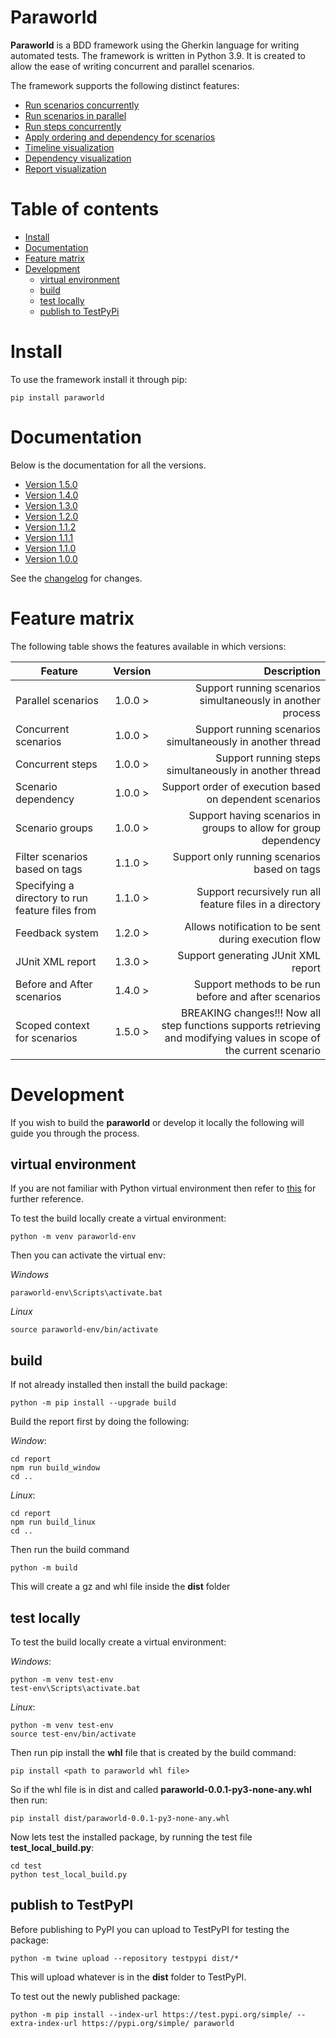 # Paraworld

**Paraworld** is a BDD framework using the Gherkin language for writing automated tests. The framework is written in Python 3.9.
It is created to allow the ease of writing concurrent and parallel scenarios.

The framework supports the following distinct features:

- [Run scenarios concurrently](docs/version1.5.0/dependency-graph.md#concurrent-scenarios)
- [Run scenarios in parallel](docs/version1.5.0/dependency-graph.md#parallel-scenarios)
- [Run steps concurrently](docs/version1.5.0/dependency-graph.md#concurrent-steps)
- [Apply ordering and dependency for scenarios](docs/version1.5.0/dependency-graph.md#dependency)
- [Timeline visualization](docs/version1.5.0/dependency-graph.md#timeline-visualization)
- [Dependency visualization](docs/version1.5.0/dependency-graph.md#dependency-graph)
- [Report visualization](docs/version1.5.0/dependency-graph.md#report-visualization)

# Table of contents


- [Install](#install)
- [Documentation](#documentation)
- [Feature matrix](#feature-matrix)
- [Development](#development)
  - [virtual environment](#virtual-environment)
  - [build](#build)
  - [test locally](#test-locally)
  - [publish to TestPyPi](#publish-to-testpypi)


# Install

To use the framework install it through pip:

```shell
pip install paraworld
```

# Documentation

Below is the documentation for all the versions.

- [Version 1.5.0](docs/version1.5.0/main.md#paraworld)
- [Version 1.4.0](docs/version1.4.0/main.md#paraworld)
- [Version 1.3.0](docs/version1.3.0/main.md#paraworld)
- [Version 1.2.0](docs/version1.2.0/main.md#paraworld)
- [Version 1.1.2](docs/version1.1.2/main.md#paraworld)
- [Version 1.1.1](docs/version1.1.1/main.md#paraworld)
- [Version 1.1.0](docs/version1.1.0/main.md#paraworld)
- [Version 1.0.0](docs/version1.0.0/main.md#paraworld)

See the [changelog](CHANGELOG.md) for changes.

# Feature matrix

The following table shows the features available in which versions:

| Feature         | Version | Description |
|--------------|:-----:|-----------:|
| Parallel scenarios      |  1.0.0 > |          Support running scenarios simultaneously in another process |
| Concurrent scenarios      |  1.0.0 > |          Support running scenarios simultaneously in another thread |
| Concurrent steps      |  1.0.0 > |          Support running steps simultaneously in another thread |
| Scenario dependency      |  1.0.0 > |          Support order of execution based on dependent scenarios |
| Scenario groups      |  1.0.0 > |          Support having scenarios in groups to allow for group dependency |
| Filter scenarios based on tags |  1.1.0 > |        Support only running scenarios based on tags |
| Specifying a directory to run feature files from |  1.1.0 > |        Support recursively run all feature files in a directory |
| Feedback system |  1.2.0 > |        Allows notification to be sent during execution flow |
| JUnit XML report |  1.3.0 > |        Support generating JUnit XML report |
| Before and After scenarios |  1.4.0 > |        Support methods to be run before and after scenarios |
| Scoped context for scenarios |  1.5.0 > |        BREAKING changes!!! Now all step functions supports retrieving and modifying values in scope of the current scenario |

# Development

If you wish to build the **paraworld** or develop it locally the following will guide you through the process.


## virtual environment

If you are not familiar with Python virtual environment then refer to [this](https://docs.python.org/3/library/venv.html) for further reference.

To test the build locally create a virtual environment:

```shell
python -m venv paraworld-env
```

Then you can activate the virtual env:

*Windows*

```shell
paraworld-env\Scripts\activate.bat
```

*Linux*
```shell
source paraworld-env/bin/activate
```

## build

If not already installed then install the build package:

```shell
python -m pip install --upgrade build
```

Build the report first by doing the following:

*Window*:

```shell
cd report
npm run build_window
cd ..
```

*Linux*:
```shell
cd report
npm run build_linux
cd ..
```

Then run the build command

```shell
python -m build
```

This will create a gz and whl file inside the **dist** folder

## test locally

To test the build locally create a virtual environment:

*Windows*:

```shell
python -m venv test-env
test-env\Scripts\activate.bat
```

*Linux*:
```shell
python -m venv test-env
source test-env/bin/activate
```

Then run pip install the **whl** file that is created by the build command:

```shell
pip install <path to paraworld whl file>
```

So if the whl file is in dist and called **paraworld-0.0.1-py3-none-any.whl** then run:

```shell
pip install dist/paraworld-0.0.1-py3-none-any.whl
```

Now lets test the installed package, by running the test file **test_local_build.py**:

```shell
cd test
python test_local_build.py
```

## publish to TestPyPI

Before publishing to PyPI you can upload to TestPyPI for testing the package:

```shell
python -m twine upload --repository testpypi dist/*
``` 

This will upload whatever is in the **dist** folder to TestPyPI.

To test out the newly published package:

```shell
python -m pip install --index-url https://test.pypi.org/simple/ --extra-index-url https://pypi.org/simple/ paraworld
```